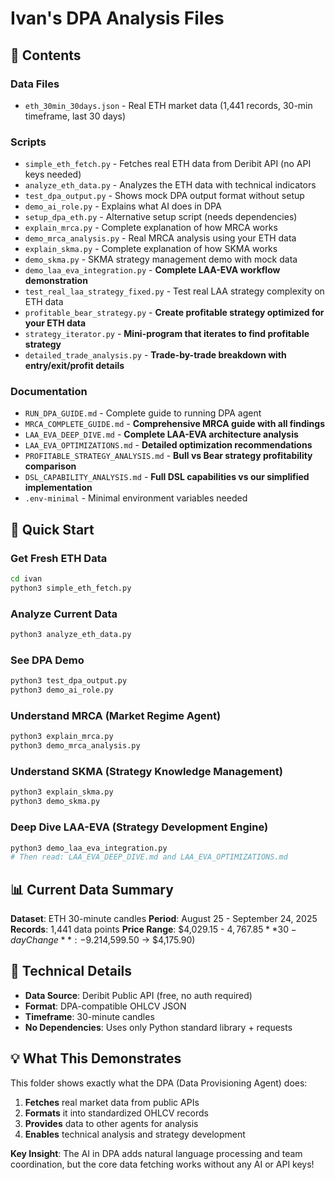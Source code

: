 # Ivan's DPA Analysis Files

## 📁 Contents

### **Data Files**
- `eth_30min_30days.json` - Real ETH market data (1,441 records, 30-min timeframe, last 30 days)

### **Scripts**
- `simple_eth_fetch.py` - Fetches real ETH data from Deribit API (no API keys needed)
- `analyze_eth_data.py` - Analyzes the ETH data with technical indicators
- `test_dpa_output.py` - Shows mock DPA output format without setup
- `demo_ai_role.py` - Explains what AI does in DPA
- `setup_dpa_eth.py` - Alternative setup script (needs dependencies)
- `explain_mrca.py` - Complete explanation of how MRCA works
- `demo_mrca_analysis.py` - Real MRCA analysis using your ETH data
- `explain_skma.py` - Complete explanation of how SKMA works
- `demo_skma.py` - SKMA strategy management demo with mock data
- `demo_laa_eva_integration.py` - **Complete LAA-EVA workflow demonstration**
- `test_real_laa_strategy_fixed.py` - Test real LAA strategy complexity on ETH data
- `profitable_bear_strategy.py` - **Create profitable strategy optimized for your ETH data**
- `strategy_iterator.py` - **Mini-program that iterates to find profitable strategy**
- `detailed_trade_analysis.py` - **Trade-by-trade breakdown with entry/exit/profit details**

### **Documentation**
- `RUN_DPA_GUIDE.md` - Complete guide to running DPA agent
- `MRCA_COMPLETE_GUIDE.md` - **Comprehensive MRCA guide with all findings**
- `LAA_EVA_DEEP_DIVE.md` - **Complete LAA-EVA architecture analysis**
- `LAA_EVA_OPTIMIZATIONS.md` - **Detailed optimization recommendations**
- `PROFITABLE_STRATEGY_ANALYSIS.md` - **Bull vs Bear strategy profitability comparison**
- `DSL_CAPABILITY_ANALYSIS.md` - **Full DSL capabilities vs our simplified implementation**
- `.env-minimal` - Minimal environment variables needed

## 🚀 Quick Start

### Get Fresh ETH Data
```bash
cd ivan
python3 simple_eth_fetch.py
```

### Analyze Current Data
```bash
python3 analyze_eth_data.py
```

### See DPA Demo
```bash
python3 test_dpa_output.py
python3 demo_ai_role.py
```

### Understand MRCA (Market Regime Agent)
```bash
python3 explain_mrca.py
python3 demo_mrca_analysis.py
```

### Understand SKMA (Strategy Knowledge Management)
```bash
python3 explain_skma.py
python3 demo_skma.py
```

### Deep Dive LAA-EVA (Strategy Development Engine)
```bash
python3 demo_laa_eva_integration.py
# Then read: LAA_EVA_DEEP_DIVE.md and LAA_EVA_OPTIMIZATIONS.md
```

## 📊 Current Data Summary

**Dataset**: ETH 30-minute candles
**Period**: August 25 - September 24, 2025
**Records**: 1,441 data points
**Price Range**: $4,029.15 - $4,767.85
**30-day Change**: -9.21% ($4,599.50 → $4,175.90)

## 🔧 Technical Details

- **Data Source**: Deribit Public API (free, no auth required)
- **Format**: DPA-compatible OHLCV JSON
- **Timeframe**: 30-minute candles
- **No Dependencies**: Uses only Python standard library + requests

## 💡 What This Demonstrates

This folder shows exactly what the DPA (Data Provisioning Agent) does:
1. **Fetches** real market data from public APIs
2. **Formats** it into standardized OHLCV records
3. **Provides** data to other agents for analysis
4. **Enables** technical analysis and strategy development

**Key Insight**: The AI in DPA adds natural language processing and team coordination, but the core data fetching works without any AI or API keys!